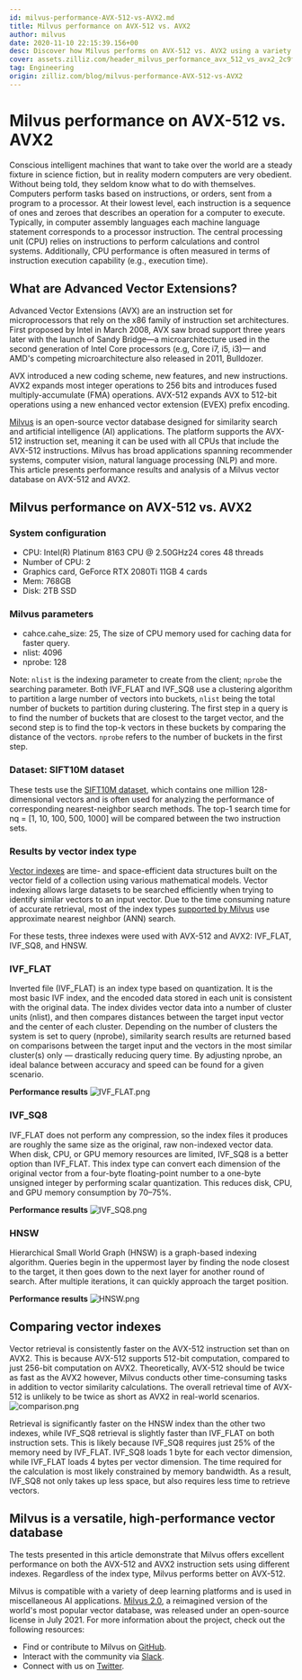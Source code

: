 ```yaml
---
id: milvus-performance-AVX-512-vs-AVX2.md
title: Milvus performance on AVX-512 vs. AVX2
author: milvus
date: 2020-11-10 22:15:39.156+00
desc: Discover how Milvus performs on AVX-512 vs. AVX2 using a variety of different vector indexes.
cover: assets.zilliz.com/header_milvus_performance_avx_512_vs_avx2_2c9f14ef96.png
tag: Engineering
origin: zilliz.com/blog/milvus-performance-AVX-512-vs-AVX2
---
```

  
# Milvus performance on AVX-512 vs. AVX2
Conscious intelligent machines that want to take over the world are a steady fixture in science fiction, but in reality modern computers are very obedient. Without being told, they seldom know what to do with themselves. Computers perform tasks based on instructions, or orders, sent from a program to a processor. At their lowest level, each instruction is a sequence of ones and zeroes that describes an operation for a computer to execute. 
Typically, in computer assembly languages each machine language statement corresponds to a processor instruction. The central processing unit (CPU) relies on instructions to perform calculations and control systems. Additionally, CPU performance is often measured in terms of instruction execution capability (e.g., execution time).

## What are Advanced Vector Extensions?
Advanced Vector Extensions (AVX) are an instruction set for microprocessors that rely on the x86 family of instruction set architectures. First proposed by Intel in March 2008, AVX saw broad support three years later with the launch of Sandy Bridge—a microarchitecture used in the second generation of Intel Core processors (e.g, Core i7, i5, i3)— and AMD's competing microarchitecture also released in 2011, Bulldozer.

AVX introduced a new coding scheme, new features, and new instructions. AVX2 expands most integer operations to 256 bits and introduces fused multiply-accumulate (FMA) operations. AVX-512 expands AVX to 512-bit operations using a new enhanced vector extension (EVEX) prefix encoding.

[Milvus](https://milvus.io/docs) is an open-source vector database designed for similarity search and artificial intelligence (AI) applications. The platform supports the AVX-512 instruction set, meaning it can be used with all CPUs that include the AVX-512 instructions. Milvus has broad applications spanning recommender systems, computer vision, natural language processing (NLP) and more. This article presents performance results and analysis of a Milvus vector database on AVX-512 and AVX2.

## Milvus performance on AVX-512 vs. AVX2
### System configuration
- CPU: Intel(R) Platinum 8163 CPU @ 2.50GHz24 cores 48 threads
- Number of CPU: 2
- Graphics card, GeForce RTX 2080Ti 11GB 4 cards
- Mem: 768GB
- Disk: 2TB SSD

### Milvus parameters
- cahce.cahe_size: 25, The size of CPU memory used for caching data for faster query.
- nlist: 4096
- nprobe: 128

Note: `nlist` is the indexing parameter to create from the client; `nprobe` the searching parameter. Both IVF_FLAT and IVF_SQ8 use a clustering algorithm to partition a large number of vectors into buckets, `nlist` being the total number of buckets to partition during clustering. The first step in a query is to find the number of buckets that are closest to the target vector, and the second step is to find the top-k vectors in these buckets by comparing the distance of the vectors. `nprobe` refers to the number of buckets in the first step.

### Dataset: SIFT10M dataset
These tests use the [SIFT10M dataset](https://archive.ics.uci.edu/ml/datasets/SIFT10M), which contains one million 128-dimensional vectors and is often used for analyzing the performance of corresponding nearest-neighbor search methods. The top-1 search time for nq = [1, 10, 100, 500, 1000] will be compared between the two instruction sets.

### Results by vector index type
[Vector indexes](https://zilliz.com/blog/Accelerating-Similarity-Search-on-Really-Big-Data-with-Vector-Indexing) are time- and space-efficient data structures built on the vector field of a collection using various mathematical models. Vector indexing allows large datasets to be searched efficiently when trying to identify similar vectors to an input vector. Due to the time consuming nature of accurate retrieval, most of the index types [supported by Milvus](https://milvus.io/docs/v2.0.x/index.md#CPU) use approximate nearest neighbor (ANN) search.

For these tests, three indexes were used with AVX-512 and AVX2: IVF_FLAT, IVF_SQ8, and HNSW.

### IVF_FLAT
Inverted file (IVF_FLAT) is an index type based on quantization. It is the most basic IVF index, and the encoded data stored in each unit is consistent with the original data. 
The index divides vector data into a number of cluster units (nlist), and then compares distances between the target input vector and the center of each cluster. Depending on the number of clusters the system is set to query (nprobe), similarity search results are returned based on comparisons between the target input and the vectors in the most similar cluster(s) only — drastically reducing query time. By adjusting nprobe, an ideal balance between accuracy and speed can be found for a given scenario. 

**Performance results**
![IVF_FLAT.png](https://assets.zilliz.com/IVF_FLAT_3688377fc8.png "IVF_FLAT.")

### IVF_SQ8

IVF_FLAT does not perform any compression, so the index files it produces are roughly the same size as the original, raw non-indexed vector data. When disk, CPU, or GPU memory resources are limited, IVF_SQ8 is a better option than IVF_FLAT. 
This index type can convert each dimension of the original vector from a four-byte floating-point number to a one-byte unsigned integer by performing scalar quantization. This reduces disk, CPU, and GPU memory consumption by 70–75%.

**Performance results**
![IVF_SQ8.png](https://assets.zilliz.com/IVF_SQ_8_bed28307f7.png "IVF_SQ8.")

### HNSW
Hierarchical Small World Graph (HNSW) is a graph-based indexing algorithm. Queries begin in the uppermost layer by finding the node closest to the target, it then goes down to the next layer for another round of search. After multiple iterations, it can quickly approach the target position.

**Performance results**
![HNSW.png](https://assets.zilliz.com/HNSW_52aba39214.png "HNSW.")

## Comparing vector indexes
Vector retrieval is consistently faster on the AVX-512 instruction set than on AVX2. This is because  AVX-512 supports 512-bit computation, compared to just 256-bit computation on AVX2. Theoretically, AVX-512 should be twice as fast as the AVX2 however, Milvus conducts other time-consuming tasks in addition to vector similarity calculations. The overall retrieval time of AVX-512 is unlikely to be twice as short as AVX2 in real-world scenarios.
![comparison.png](https://assets.zilliz.com/comparison_a64b92f1dd.png "Comparison.")

Retrieval is significantly faster on the HNSW index than the other two indexes, while IVF_SQ8 retrieval is slightly faster than IVF_FLAT on both instruction sets. This is likely because IVF_SQ8 requires just 25% of the memory need by IVF_FLAT. IVF_SQ8 loads 1 byte for each vector dimension, while IVF_FLAT loads 4 bytes per vector dimension. The time required for the calculation is most likely constrained by memory bandwidth. As a result, IVF_SQ8 not only takes up less space, but also requires less time to retrieve vectors.

## Milvus is a versatile, high-performance vector database 

The tests presented in this article demonstrate that Milvus offers excellent performance on both the AVX-512 and AVX2 instruction sets using different indexes. Regardless of the index type, Milvus  performs better on AVX-512.

Milvus is compatible with a variety of deep learning platforms and is used in miscellaneous AI applications. [Milvus 2.0](https://zilliz.com/news/lfaidata-launches-milvus-2.0-an-advanced-cloud-native-vector-database-built-for-ai), a reimagined version of the world's most popular vector database, was released under an open-source license in July 2021. For more information about the project, check out the following resources:
- Find or contribute to Milvus on [GitHub](https://github.com/milvus-io/milvus/).
- Interact with the community via [Slack](https://join.slack.com/t/milvusio/shared_invite/zt-e0u4qu3k-bI2GDNys3ZqX1YCJ9OM~GQ).
- Connect with us on [Twitter](https://twitter.com/milvusio).

  
